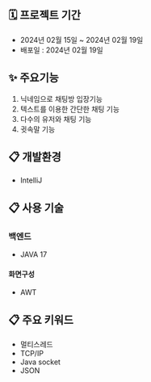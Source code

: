 ## 🗓 프로젝트 기간
- 2024년 02월 15일 ~ 2024년 02월 19일
- 배포일 : 2024년 02월 19일

## ✨ 주요기능
1. 닉네임으로 채팅방 입장기능
2. 텍스트를 이용한 간단한 채팅 기능
3. 다수의 유저와 채팅 기능
4. 귓속말 기능

## :clipboard: 개발환경
* IntelliJ

## :clipboard: 사용 기술
### 백엔드
* JAVA 17

#### 화면구성
* AWT

## :clipboard: 주요 키워드
* 멀티스레드
* TCP/IP
* Java socket
* JSON
